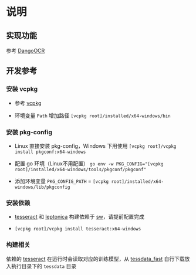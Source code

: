 # 说明

## 实现功能

参考 [DangoOCR](https://github.com/PantsuDango/DangoOCR)

## 开发参考

### 安装 vcpkg

- 参考 [vcpkg](https://github.com/microsoft/vcpkg)

- 环境变量 `Path` 增加路径 `[vcpkg root]/installed/x64-windows/bin`

### 安装 pkg-config

- Linux 直接安装 pkg-config，Windows 下用使用 `[vcpkg root]/vcpkg install pkgconf:x64-windows`

- 配置 go 环境（Linux不用配置） `go env -w PKG_CONFIG="[vcpkg root]/installed/x64-windows/tools/pkgconf/pkgconf"`

- 添加环境变量 `PKG_CONFIG_PATH` = `[vcpkg root]/installed/x64-windows/lib/pkgconfig`

### 安装依赖

- [tesseract](https://github.com/tesseract-ocr/tesseract) 和 [leptonica](https://github.com/DanBloomberg/leptonica) 构建依赖于 [sw](https://github.com/SoftwareNetwork/sw)，请提前配置完成

- `[vcpkg root]/vcpkg install tesseract:x64-windows`

### 构建相关

依赖的 [tesseract](https://github.com/tesseract-ocr/tesseract) 在运行时会读取对应的训练模型，从 [tessdata_fast](https://github.com/tesseract-ocr/tessdata_fast) 自行下载放入执行目录下的 `tessdata` 目录
